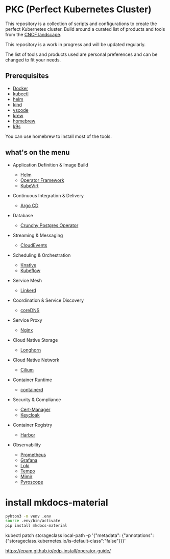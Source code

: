
# PKC (Perfect Kubernetes Cluster)

This repository is a collection of scripts and configurations to create the perfect Kubernetes cluster. Build around a curated list of products and tools from the [CNCF landscape](https://landscape.cncf.io/).

This repository is a work in progress and will be updated regularly.

The list of tools and products used are personal preferences and can be changed to fit your needs.

## Prerequisites

- [Docker](https://docs.docker.com/get-docker/)
- [kubectl](https://kubernetes.io/docs/tasks/tools/)
- [helm](https://helm.sh/docs/intro/install/)
- [kind](https://kind.sigs.k8s.io/docs/user/quick-start/)
- [vscode](https://code.visualstudio.com/)
- [krew](https://krew.sigs.k8s.io/docs/user-guide/setup/install/)
- [homebrew](https://brew.sh/)
- [k9s](https://k9scli.io/topics/install/)

You can use homebrew to install most of the tools.

## what's on the menu

- Application Definition & Image Build
    - [Helm](https://landscape.cncf.io/?item=app-definition-and-development--application-definition-image-build--helm)
    - [Operator Framework](https://landscape.cncf.io/?item=app-definition-and-development--application-definition-image-build--operator-framework)
    - [KubeVirt](https://landscape.cncf.io/?item=app-definition-and-development--application-definition-image-build--kubevirt)
- Continuous Integration & Delivery
    - [Argo CD](https://landscape.cncf.io/?item=ci-cd--continuous-integration-delivery--argo-cd)

- Database
    - [Crunchy Postgres Operator](https://landscape.cncf.io/?item=app-definition-and-development--database--crunchy-postgres-operator)
- Streaming & Messaging
    - [CloudEvents](https://landscape.cncf.io/?item=app-definition-and-development--streaming-messaging--cloudevents)
- Scheduling & Orchestration
    - [Knative](https://landscape.cncf.io/?item=orchestration-management--scheduling-orchestration--knative)
    - [Kubeflow](https://landscape.cncf.io/?item=orchestration-management--scheduling-orchestration--kubeflow)

- Service Mesh
    - [Linkerd](https://landscape.cncf.io/?item=orchestration-management--service-mesh--linkerd)
- Coordination & Service Discovery
    - [coreDNS](https://landscape.cncf.io/?item=orchestration-management--coordination-service-discovery--coredns)

- Service Proxy
    - [Nginx](https://landscape.cncf.io/?item=orchestration-management--service-proxy--nginx)
- Cloud Native Storage
    - [Longhorn](https://landscape.cncf.io/?item=runtime--cloud-native-storage--longhorn)

- Cloud Native Network
    - [Cilium](https://landscape.cncf.io/?item=runtime--cloud-native-network--cilium)

- Container Runtime
    - [containerd](https://landscape.cncf.io/?item=runtime--container-runtime--containerd)
- Security & Compliance
    - [Cert-Manager](https://landscape.cncf.io/?item=provisioning--security-compliance--cert-manager)
    - [Keycloak](https://landscape.cncf.io/?item=provisioning--security-compliance--keycloak)
- Container Registry
    - [Harbor](https://landscape.cncf.io/?item=provisioning--container-registry--harbor)
- Observability
    - [Prometheus](https://landscape.cncf.io/?item=observability-and-analysis--observability--prometheus)
    - [Grafana](https://landscape.cncf.io/?item=observability-and-analysis--observability--grafana)
    - [Loki](https://landscape.cncf.io/?item=observability-and-analysis--observability--grafana-loki)
    - [Tempo](https://landscape.cncf.io/?item=observability-and-analysis--observability--grafana-tempo)
    - [Mimir](https://landscape.cncf.io/?item=observability-and-analysis--observability--grafana-mimir)
    - [Pyroscope](https://landscape.cncf.io/?item=observability-and-analysis--observability--grafana-pyroscope)




# install mkdocs-material

```bash
pyhton3 -m venv .env
source .env/bin/activate
pip install mkdocs-material
```


kubectl patch storageclass local-path -p '{"metadata": {"annotations": {"storageclass.kubernetes.io/is-default-class":"false"}}}'


https://epam.github.io/edp-install/operator-guide/